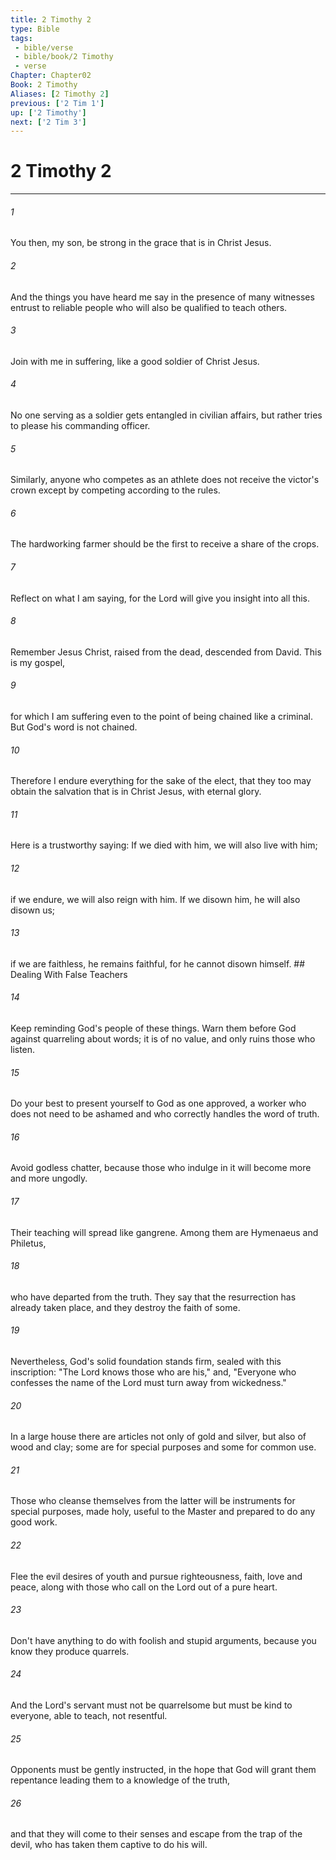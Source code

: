 ```yaml
---
title: 2 Timothy 2
type: Bible
tags:
 - bible/verse
 - bible/book/2 Timothy
 - verse
Chapter: Chapter02
Book: 2 Timothy
Aliases: [2 Timothy 2]
previous: ['2 Tim 1']
up: ['2 Timothy']
next: ['2 Tim 3']
---
```

# 2 Timothy 2

***


###### 1 
You then, my son, be strong in the grace that is in Christ Jesus. 

###### 2 
And the things you have heard me say in the presence of many witnesses entrust to reliable people who will also be qualified to teach others. 

###### 3 
Join with me in suffering, like a good soldier of Christ Jesus. 

###### 4 
No one serving as a soldier gets entangled in civilian affairs, but rather tries to please his commanding officer. 

###### 5 
Similarly, anyone who competes as an athlete does not receive the victor's crown except by competing according to the rules. 

###### 6 
The hardworking farmer should be the first to receive a share of the crops. 

###### 7 
Reflect on what I am saying, for the Lord will give you insight into all this. 

###### 8 
Remember Jesus Christ, raised from the dead, descended from David. This is my gospel, 

###### 9 
for which I am suffering even to the point of being chained like a criminal. But God's word is not chained. 

###### 10 
Therefore I endure everything for the sake of the elect, that they too may obtain the salvation that is in Christ Jesus, with eternal glory. 

###### 11 
Here is a trustworthy saying: If we died with him, we will also live with him; 

###### 12 
if we endure, we will also reign with him. If we disown him, he will also disown us; 

###### 13 
if we are faithless, he remains faithful, for he cannot disown himself. ## Dealing With False Teachers 

###### 14 
Keep reminding God's people of these things. Warn them before God against quarreling about words; it is of no value, and only ruins those who listen. 

###### 15 
Do your best to present yourself to God as one approved, a worker who does not need to be ashamed and who correctly handles the word of truth. 

###### 16 
Avoid godless chatter, because those who indulge in it will become more and more ungodly. 

###### 17 
Their teaching will spread like gangrene. Among them are Hymenaeus and Philetus, 

###### 18 
who have departed from the truth. They say that the resurrection has already taken place, and they destroy the faith of some. 

###### 19 
Nevertheless, God's solid foundation stands firm, sealed with this inscription: "The Lord knows those who are his," and, "Everyone who confesses the name of the Lord must turn away from wickedness." 

###### 20 
In a large house there are articles not only of gold and silver, but also of wood and clay; some are for special purposes and some for common use. 

###### 21 
Those who cleanse themselves from the latter will be instruments for special purposes, made holy, useful to the Master and prepared to do any good work. 

###### 22 
Flee the evil desires of youth and pursue righteousness, faith, love and peace, along with those who call on the Lord out of a pure heart. 

###### 23 
Don't have anything to do with foolish and stupid arguments, because you know they produce quarrels. 

###### 24 
And the Lord's servant must not be quarrelsome but must be kind to everyone, able to teach, not resentful. 

###### 25 
Opponents must be gently instructed, in the hope that God will grant them repentance leading them to a knowledge of the truth, 

###### 26 
and that they will come to their senses and escape from the trap of the devil, who has taken them captive to do his will. 
